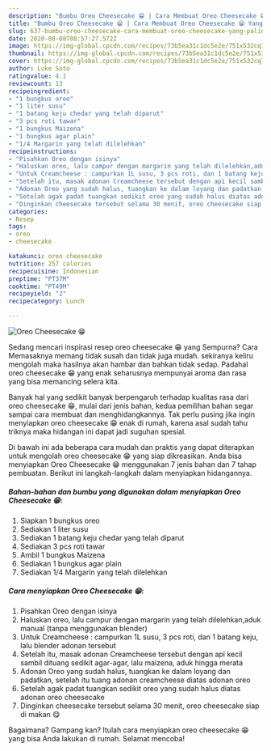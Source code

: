 ```yaml
---
description: "Bumbu Oreo Cheesecake 😁 | Cara Membuat Oreo Cheesecake 😁 Yang Paling Enak"
title: "Bumbu Oreo Cheesecake 😁 | Cara Membuat Oreo Cheesecake 😁 Yang Paling Enak"
slug: 637-bumbu-oreo-cheesecake-cara-membuat-oreo-cheesecake-yang-paling-enak
date: 2020-08-08T08:57:27.572Z
image: https://img-global.cpcdn.com/recipes/73b5ea31c1dc5e2e/751x532cq70/oreo-cheesecake-😁-foto-resep-utama.jpg
thumbnail: https://img-global.cpcdn.com/recipes/73b5ea31c1dc5e2e/751x532cq70/oreo-cheesecake-😁-foto-resep-utama.jpg
cover: https://img-global.cpcdn.com/recipes/73b5ea31c1dc5e2e/751x532cq70/oreo-cheesecake-😁-foto-resep-utama.jpg
author: Luke Soto
ratingvalue: 4.1
reviewcount: 13
recipeingredient:
- "1 bungkus oreo"
- "1 liter susu"
- "1 batang keju chedar yang telah diparut"
- "3 pcs roti tawar"
- "1 bungkus Maizena"
- "1 bungkus agar plain"
- "1/4 Margarin yang telah dilelehkan"
recipeinstructions:
- "Pisahkan Oreo dengan isinya"
- "Haluskan oreo, lalu campur dengan margarin yang telah dilelehkan,aduk manual (tanpa menggunakan blender)"
- "Untuk Creamcheese : campurkan 1L susu, 3 pcs roti, dan 1 batang keju, lalu blender adonan tersebut"
- "Setelah itu, masak adonan Creamcheese tersebut dengan api kecil sambil dituang sedikit agar-agar, lalu maizena, aduk hingga merata"
- "Adonan Oreo yang sudah halus, tuangkan ke dalam loyang dan padatkan, setelah itu tuang adonan creamcheese diatas adonan oreo"
- "Setelah agak padat tuangkan sedikit oreo yang sudah halus diatas adonan oreo cheesecake"
- "Dinginkan cheesecake tersebut selama 30 menit, oreo cheesecake siap di makan 😋"
categories:
- Resep
tags:
- oreo
- cheesecake

katakunci: oreo cheesecake 
nutrition: 257 calories
recipecuisine: Indonesian
preptime: "PT37M"
cooktime: "PT49M"
recipeyield: "2"
recipecategory: Lunch

---
```



![Oreo Cheesecake 😁](https://img-global.cpcdn.com/recipes/73b5ea31c1dc5e2e/751x532cq70/oreo-cheesecake-😁-foto-resep-utama.jpg)

Sedang mencari inspirasi resep oreo cheesecake 😁 yang Sempurna? Cara Memasaknya memang tidak susah dan tidak juga mudah. sekiranya keliru mengolah maka hasilnya akan hambar dan bahkan tidak sedap. Padahal oreo cheesecake 😁 yang enak seharusnya mempunyai aroma dan rasa yang bisa memancing selera kita.



Banyak hal yang sedikit banyak berpengaruh terhadap kualitas rasa dari oreo cheesecake 😁, mulai dari jenis bahan, kedua pemilihan bahan segar sampai cara membuat dan menghidangkannya. Tak perlu pusing jika ingin menyiapkan oreo cheesecake 😁 enak di rumah, karena asal sudah tahu triknya maka hidangan ini dapat jadi suguhan spesial.


Di bawah ini ada beberapa cara mudah dan praktis yang dapat diterapkan untuk mengolah oreo cheesecake 😁 yang siap dikreasikan. Anda bisa menyiapkan Oreo Cheesecake 😁 menggunakan 7 jenis bahan dan 7 tahap pembuatan. Berikut ini langkah-langkah dalam menyiapkan hidangannya.

<!--inarticleads1-->

##### Bahan-bahan dan bumbu yang digunakan dalam menyiapkan Oreo Cheesecake 😁:

1. Siapkan 1 bungkus oreo
1. Sediakan 1 liter susu
1. Sediakan 1 batang keju chedar yang telah diparut
1. Sediakan 3 pcs roti tawar
1. Ambil 1 bungkus Maizena
1. Sediakan 1 bungkus agar plain
1. Sediakan 1/4 Margarin yang telah dilelehkan




<!--inarticleads2-->

##### Cara menyiapkan Oreo Cheesecake 😁:

1. Pisahkan Oreo dengan isinya
1. Haluskan oreo, lalu campur dengan margarin yang telah dilelehkan,aduk manual (tanpa menggunakan blender)
1. Untuk Creamcheese : campurkan 1L susu, 3 pcs roti, dan 1 batang keju, lalu blender adonan tersebut
1. Setelah itu, masak adonan Creamcheese tersebut dengan api kecil sambil dituang sedikit agar-agar, lalu maizena, aduk hingga merata
1. Adonan Oreo yang sudah halus, tuangkan ke dalam loyang dan padatkan, setelah itu tuang adonan creamcheese diatas adonan oreo
1. Setelah agak padat tuangkan sedikit oreo yang sudah halus diatas adonan oreo cheesecake
1. Dinginkan cheesecake tersebut selama 30 menit, oreo cheesecake siap di makan 😋




Bagaimana? Gampang kan? Itulah cara menyiapkan oreo cheesecake 😁 yang bisa Anda lakukan di rumah. Selamat mencoba!
